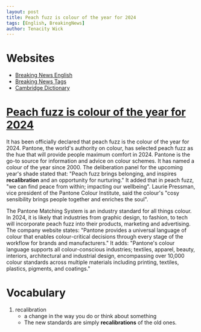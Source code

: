 ```yaml
---
layout: post
title: Peach fuzz is colour of the year for 2024
tags: [English, BreakingNews]
author: Tenacity Wick
---
```


# Websites

- [Breaking News English](https://breakingnewsenglish.com/)
- [Breaking News Tags](https://zhouqiang19980220.github.io/tags/#books)
- [Cambridge Dictionary](https://dictionary.cambridge.org/)

# [Peach fuzz is colour of the year for 2024](https://breakingnewsenglish.com/2312/231211-peach-fuzz-colour-of-the-year.html)

It has been officially declared that peach fuzz is the colour of the year for 2024. Pantone, the world's authority on colour, has selected peach fuzz as the hue that will provide people maximum comfort in 2024. Pantone is the go-to source for information and advice on colour schemes. It has named a colour of the year since 2000. The deliberation panel for the upcoming year's shade stated that: "Peach fuzz brings belonging, and inspires **recalibration** and an opportunity for nurturing." It added that in peach fuzz, "we can find peace from within; impacting our wellbeing". Laurie Pressman, vice president of the Pantone Colour Institute, said the colour's "cosy sensibility brings people together and enriches the soul".

The Pantone Matching System is an industry standard for all things colour. In 2024, it is likely that industries from graphic design, to fashion, to tech will incorporate peach fuzz into their products, marketing and advertising. The company website states: "Pantone provides a universal language of colour that enables colour-critical decisions through every stage of the workflow for brands and manufacturers." It adds: "Pantone's colour language supports all colour-conscious industries; textiles, apparel, beauty, interiors, architectural and industrial design, encompassing over 10,000 colour standards across multiple materials including printing, textiles, plastics, pigments, and coatings."



# Vocabulary

1. recalibration
    - a change in the way you do or think about something
    - The new standards are simply **recalibrations** of the old ones.
